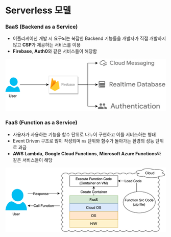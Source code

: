 # Serverless 모델

### BaaS (Backend as a Service)

- 어플리케이션 개발 시 요구되는 복잡한 Backend 기능들을 개발자가 직접 개발하지 않고 **CSP**가 제공하는 서비스를 이용
- **Firebase**, **Auth0**와 같은 서비스들이 해당함

![img](https://github.com/pokabook/TIL/blob/main/Serverless/image/BaaS.png?raw=true)

### FaaS (Function as a Service)

- 사용자가 사용하는 기능을 함수 단위로 나누어 구현하고 이를 서비스하는 형태
- Event Driven 구조로 많이 작성되며 `ms` 단위와 함수가 돌아가는 환경의 성능 단위로 과금
- **AWS** **Lambda**, **Google Cloud Functions**, **Microsoft Azure Functions**와 같은 서비스들이 해당

![img](https://github.com/pokabook/TIL/blob/main/Serverless/image/FaaS.png?raw=true)

